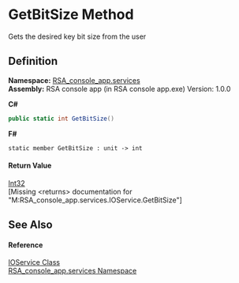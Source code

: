 # GetBitSize Method


Gets the desired key bit size from the user



## Definition
**Namespace:** <a href="e62a6912-ae2b-9956-1793-29f38c459ec4">RSA_console_app.services</a>  
**Assembly:** RSA console app (in RSA console app.exe) Version: 1.0.0

**C#**
``` C#
public static int GetBitSize()
```
**F#**
``` F#
static member GetBitSize : unit -> int 
```



#### Return Value
<a href="https://learn.microsoft.com/dotnet/api/system.int32" target="_blank" rel="noopener noreferrer">Int32</a>  
\[Missing &lt;returns&gt; documentation for "M:RSA_console_app.services.IOService.GetBitSize"\]

## See Also


#### Reference
<a href="6487ceba-54a9-2579-8a1e-8036fb34f950">IOService Class</a>  
<a href="e62a6912-ae2b-9956-1793-29f38c459ec4">RSA_console_app.services Namespace</a>  
